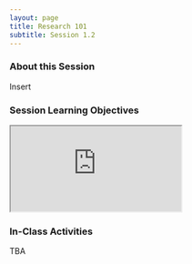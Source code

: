 ```yaml
---
layout: page
title: Research 101 
subtitle: Session 1.2
---
```


### About this Session

Insert

### Session Learning Objectives
<iframe src="https://docs.google.com/spreadsheets/d/1saUbLsjOw9P2LbcZ1MGCaP8PQg9nA48H9Of57S1pQgg/pubhtml?widget=true&amp;headers=false"></iframe>

### In-Class Activities

TBA